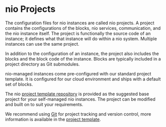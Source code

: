 # nio Projects

The configuration files for nio instances are called nio projects. A project contains the configurations of the blocks, nio services, communication, and the nio instance itself. The project is functionally the source code of an instance; it defines what that instance will do within a nio system. Multiple instances can use the same project.

In addition to the configuration of an instance, the project also includes the blocks and the block code of the instance. Blocks are typically included in a project directory as Git submodules.

nio-managed instances come pre-configured with our standard project template. It is configured for our cloud environment and ships with a default set of blocks.

The nio [project template repository](https://github.com/niolabs/project_template) is provided as the suggested base project for your self-managed nio instances. The project can be modified and built on to suit your requirements.

We recommend using [Git](https://git-scm.com/) for project tracking and version control, more information is available in the [project template](https://github.com/niolabs/project_template).
